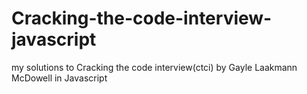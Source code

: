 # Cracking-the-code-interview-javascript
my solutions to Cracking the code interview(ctci) by Gayle Laakmann McDowell in Javascript 
